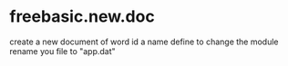 # freebasic.new.doc
create a new document of word id a name define to change the module rename you file to "app.dat"

